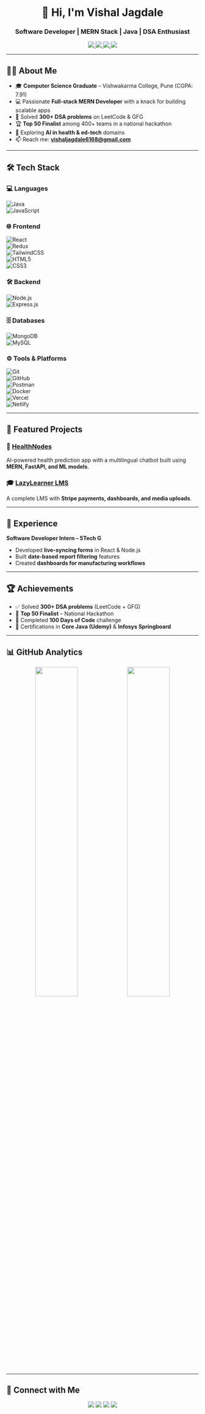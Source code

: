 <h1 align="center">👋 Hi, I'm Vishal Jagdale</h1>
<h3 align="center">Software Developer | MERN Stack | Java | DSA Enthusiast</h3>

<p align="center">
  <a href="mailto:vishaljagdale6168@gmail.com">
    <img src="https://img.shields.io/badge/Email-D14836?style=flat&logo=gmail&logoColor=white" />
  </a>
  <a href="https://linkedin.com/in/vishal-jagdale-69b8b0266" target="_blank">
    <img src="https://img.shields.io/badge/LinkedIn-0077B5?style=flat&logo=linkedin&logoColor=white" />
  </a>
  <a href="https://github.com/vishaldjagdale" target="_blank">
    <img src="https://img.shields.io/github/followers/vishaldjagdale?label=GitHub&style=social" />
  </a>
  <a href="https://leetcode.com/u/vishaljagdale/" target="_blank">
    <img src="https://img.shields.io/badge/LeetCode-FFA116?style=flat&logo=leetcode&logoColor=white" />
  </a>
</p>

---

## 👨‍💻 About Me  
- 🎓 **Computer Science Graduate** – Vishwakarma College, Pune (CGPA: 7.91)  
- 💻 Passionate **Full-stack MERN Developer** with a knack for building scalable apps  
- 🔢 Solved **300+ DSA problems** on LeetCode & GFG  
- 🏆 **Top 50 Finalist** among 400+ teams in a national hackathon  
- 🚀 Exploring **AI in health & ed-tech** domains  
- 📫 Reach me: **vishaljagdale6168@gmail.com**

---

## 🛠 Tech Stack  

### 💻 Languages  
![Java](https://img.shields.io/badge/Java-007396?style=for-the-badge&logo=openjdk&logoColor=white)  
![JavaScript](https://img.shields.io/badge/JavaScript-F7DF1E?style=for-the-badge&logo=javascript&logoColor=black)  

### 🌐 Frontend  
![React](https://img.shields.io/badge/React-20232A?style=for-the-badge&logo=react&logoColor=61DAFB)  
![Redux](https://img.shields.io/badge/Redux-764ABC?style=for-the-badge&logo=redux&logoColor=white)  
![TailwindCSS](https://img.shields.io/badge/TailwindCSS-06B6D4?style=for-the-badge&logo=tailwind-css&logoColor=white)  
![HTML5](https://img.shields.io/badge/HTML5-E34F26?style=for-the-badge&logo=html5&logoColor=white)  
![CSS3](https://img.shields.io/badge/CSS3-1572B6?style=for-the-badge&logo=css3&logoColor=white)  

### 🛠 Backend  
![Node.js](https://img.shields.io/badge/Node.js-339933?style=for-the-badge&logo=node.js&logoColor=white)  
![Express.js](https://img.shields.io/badge/Express-000000?style=for-the-badge&logo=express&logoColor=white)  

### 🗄 Databases  
![MongoDB](https://img.shields.io/badge/MongoDB-4EA94B?style=for-the-badge&logo=mongodb&logoColor=white)  
![MySQL](https://img.shields.io/badge/MySQL-00758F?style=for-the-badge&logo=mysql&logoColor=white)  

### ⚙️ Tools & Platforms  
![Git](https://img.shields.io/badge/Git-F05032?style=for-the-badge&logo=git&logoColor=white)  
![GitHub](https://img.shields.io/badge/GitHub-181717?style=for-the-badge&logo=github&logoColor=white)  
![Postman](https://img.shields.io/badge/Postman-FF6C37?style=for-the-badge&logo=postman&logoColor=white)  
![Docker](https://img.shields.io/badge/Docker-2496ED?style=for-the-badge&logo=docker&logoColor=white)  
![Vercel](https://img.shields.io/badge/Vercel-000000?style=for-the-badge&logo=vercel&logoColor=white)  
![Netlify](https://img.shields.io/badge/Netlify-00C7B7?style=for-the-badge&logo=netlify&logoColor=white)  

---

## 🚀 Featured Projects  

### 🧠 [HealthNodes](https://github.com/vishaldjagdale/Health)  
AI-powered health prediction app with a multilingual chatbot built using **MERN, FastAPI, and ML models**.  

### 🎓 [LazyLearner LMS](https://github.com/vishaldjagdale/LazyLearner)  
A complete LMS with **Stripe payments, dashboards, and media uploads**.  

---

## 💼 Experience  

**Software Developer Intern – 5Tech G**  
- Developed **live-syncing forms** in React & Node.js  
- Built **date-based report filtering** features  
- Created **dashboards for manufacturing workflows**  

---

## 🏆 Achievements  

- ✅ Solved **300+ DSA problems** (LeetCode + GFG)  
- 🏅 **Top 50 Finalist** – National Hackathon  
- 💯 Completed **100 Days of Code** challenge  
- 📜 Certifications in **Core Java (Udemy)** & **Infosys Springboard**  

---

## 📊 GitHub Analytics  

<p align="center">
  <img src="https://github-readme-stats.vercel.app/api?username=vishaldjagdale&show_icons=true&theme=radical" width="47%"/>
  <img src="https://streak-stats.demolab.com/?user=vishaldjagdale&theme=radical" width="47%"/>
</p>

---

## 🤝 Connect with Me  

<p align="center">
  <a href="mailto:vishaljagdale6168@gmail.com"><img src="https://img.shields.io/badge/Email-D14836?style=for-the-badge&logo=gmail&logoColor=white"/></a>
  <a href="https://linkedin.com/in/vishal-jagdale-69b8b0266/"><img src="https://img.shields.io/badge/LinkedIn-0077B5?style=for-the-badge&logo=linkedin&logoColor=white"/></a>
  <a href="https://github.com/vishaldjagdale"><img src="https://img.shields.io/badge/GitHub-181717?style=for-the-badge&logo=github&logoColor=white"/></a>
  <a href="https://leetcode.com/u/vishaljagdale/"><img src="https://img.shields.io/badge/LeetCode-FFA116?style=for-the-badge&logo=leetcode&logoColor=white"/></a>
</p>
